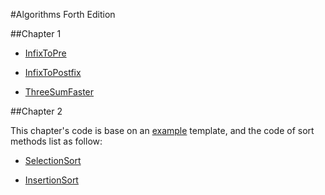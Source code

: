 #Algorithms Forth Edition

##Chapter 1

* [InfixToPre](./Chapter1/InfixToPre.md)

* [InfixToPostfix](./Chapter1/InfixToPostfix.md)

* [ThreeSumFaster](./Chapter1/ThreeSumFaster.md)

##Chapter 2

This chapter's code is base on an [example](./Chapter2/Example.md) template, and the code of sort methods list as follow:

* [SelectionSort](./Chapter2/Selection.md)

* [InsertionSort](./Chapter2/Insertion.md)
